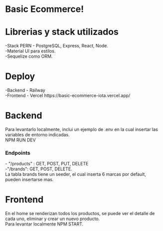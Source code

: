 # Basic Ecommerce!
<h1>Librerias y stack utilizados</h1>
-Stack PERN - PostgreSQL, Express, React, Node.
<br />
-Material UI para estilos.
<br />
-Sequelize como ORM.

<h1>Deploy</h1>
-Backend - Railway
<br />
-Frontend - Vercel
https://basic-ecommerce-iota.vercel.app/

<h1>Backend</h1>
Para levantarlo localmente, inclui un ejemplo de .env en la cual insertar las variables de entorno indicadas.
<br />
NPM RUN DEV
<h3>Endpoints</h3>
- "/products" : GET, POST, PUT, DELETE
<br />
-"/brands": GET, POST, DELETE.
<br />
La tabla brands tiene un seeder, el cual inserta 6 marcas por default, pueden insertarse mas.

<h1>Frontend</h1>
En el home se renderizan todos los productos, se puede ver el detalle de cada uno, eliminar y crear un nuevo producto.
<br />
Para levantar localmente NPM START.
